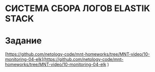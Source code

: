 # СИСТЕМА СБОРА ЛОГОВ ELASTIK STACK






# Задание
[https://github.com/netology-code/mnt-homeworks/tree/MNT-video/10-monitoring-04-elk](https://github.com/netology-code/mnt-homeworks/tree/MNT-video/10-monitoring-04-elk
)
